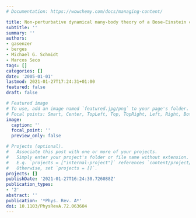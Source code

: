 ```yaml
---
# Documentation: https://wowchemy.com/docs/managing-content/

title: Non-perturbative dynamical many-body theory of a Bose-Einstein condensate
subtitle: ''
summary: ''
authors:
- gasenzer
- berges
- Michael G. Schmidt
- Marcos Seco
tags: []
categories: []
date: '2005-01-01'
lastmod: 2021-01-27T17:24:31+01:00
featured: false
draft: false

# Featured image
# To use, add an image named `featured.jpg/png` to your page's folder.
# Focal points: Smart, Center, TopLeft, Top, TopRight, Left, Right, BottomLeft, Bottom, BottomRight.
image:
  caption: ''
  focal_point: ''
  preview_only: false

# Projects (optional).
#   Associate this post with one or more of your projects.
#   Simply enter your project's folder or file name without extension.
#   E.g. `projects = ["internal-project"]` references `content/project/deep-learning/index.md`.
#   Otherwise, set `projects = []`.
projects: []
publishDate: '2021-01-27T16:24:30.726088Z'
publication_types:
- '2'
abstract: ''
publication: '*Phys. Rev. A*'
doi: 10.1103/PhysRevA.72.063604
---
```

